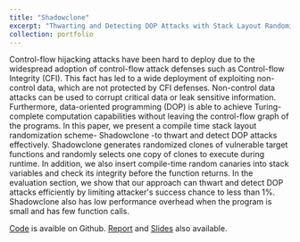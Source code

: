 ```yaml
---
title: "Shadowclone"
excerpt: "Thwarting and Detecting DOP Attacks with Stack Layout Randomization and Canary<br/><img src='/images/583overview.png'>"
collection: portfolio
---
```


Control-flow hijacking attacks have been hard to deploy due to the widespread adoption of control-flow attack defenses such as Control-flow Integrity (CFI). This fact has led to a wide deployment of exploiting non-control data, which are not protected by CFI defenses. Non-control data attacks can be used to corrupt critical data or leak sensitive information. Furthermore, data-oriented programming (DOP) is able to achieve Turing-complete computation capabilities without leaving the control-flow graph of the programs.
In this paper, we present a compile time stack layout randomization scheme- Shadowclone -to thwart and detect DOP attacks effectively. Shadowclone generates randomized clones of vulnerable target functions and randomly selects one copy of clones to execute during runtime. In addition, we also insert compile-time random canaries into stack variables and check its integrity before the function returns. In the evaluation section, we show that our approach can thwart and detect DOP attacks efficiently by limiting attacker's success chance to less than 1%. Shadowclone also has low performance overhead when the program is small and has few function calls.

[Code](https://github.com/shibo-chen/Shadowclone) is avaible on Github.
[Report](https://pyjhzwh.github.io/files/shadowclone_report.pdf) and [Slides](https://pyjhzwh.github.io/files/shadowclone_slides.pdf) also available.
